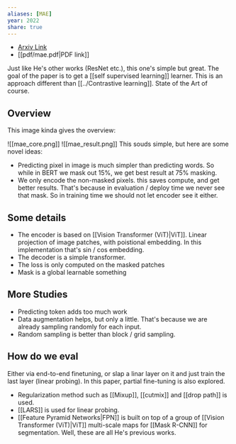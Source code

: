 ```yaml
---
aliases: [MAE]
year: 2022
share: true
---
```

- [Arxiv Link](https://arxiv.org/abs/2111.06377)
-  [[pdf/mae.pdf|PDF link]]

Just like He's other works (ResNet etc.), this one's simple but great. 
The goal of the paper is to get a [[self supervised learning]] learner. This is an approach different than [[../Contrastive learning]]. State of the Art of course.

## Overview
This image kinda gives the overview:

![[mae_core.png]]
![[mae_result.png]]
This souds simple, but here are some novel ideas:
- Predicting pixel in image is much simpler than predicting words. So while in BERT we mask out 15%, we get best result at 75% masking.
- We only encode the non-masked pixels. this saves compute, and get better results. That's because in evaluation / deploy time we never see that mask. So in training time we should not let encoder see it either.

## Some details
- The encoder is based on [[Vision Transformer (ViT)|ViT]]. Linear projection of image patches, with poistional embedding. In this implementation that's sin / cos embedding.
- The decoder is a simple transformer. 
- The loss is only computed on the masked patches
- Mask is a global learnable something

## More Studies
- Predicting token adds too much work
- Data augmentation helps, but only a little. That's because we are already sampling randomly for each input.
- Random sampling is better than block / grid sampling.

## How do we eval
Either via end-to-end finetuning, or slap a linar layer on it and just train the last layer (linear probing). In this paper, partial fine-tuning is also explored. 
- Regularization method such as [[Mixup]], [[cutmix]] and [[drop path]] is used.
- [[LARS]] is used for linear probing.
- [[Feature Pyramid Networks|FPN]] is built on top of a group of [[Vision Transformer (ViT)|ViT]] multi-scale maps for [[Mask R-CNN]] for segmentation. Well, these are all He's previous works.